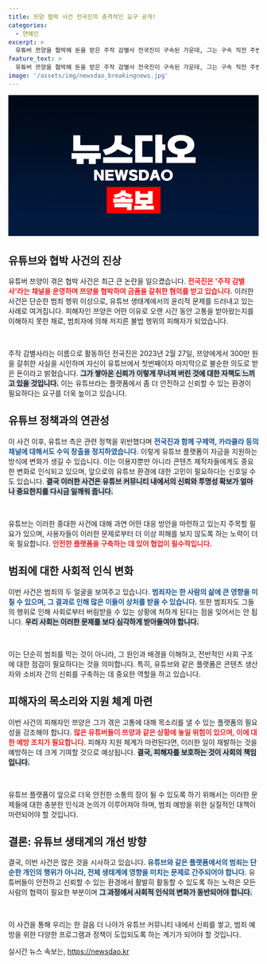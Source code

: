 ```yaml
---
title: 쯔양 협박 사건 전국진의 충격적인 요구 공개!
categories:
  - 연예인
excerpt: >
  유튜버 쯔양을 협박해 돈을 받은 주작 감별사 전국진이 구속된 가운데, 그는 구속 직전 주변에 결혼식 축의금을 미리 청탁하는 메시지를 발송했습니다. 그의 뒤끝 없는 행동이 논란을 일으키고 있습니다.
feature_text: >
  유튜버 쯔양을 협박해 돈을 받은 주작 감별사 전국진이 구속된 가운데, 그는 구속 직전 주변에 결혼식 축의금을 미리 청탁하는 메시지를 발송했습니다. 그의 뒤끝 없는 행동이 논란을 일으키고 있습니다.
image: '/assets/img/newsdao_breakingnews.jpg'
---
```


<p><img src="/assets/img/newsdao_breakingnews.jpg" alt="pcversion 속보" /></p>

<h2 data-ke-size="size26">유튜브와 협박 사건의 진상</h2>

<p>유튜버 쯔양이 겪은 협박 사건은 최근 큰 논란을 일으켰습니다. <b><span style="color: #ee2323;">전국진은 '주작 감별사'라는 채널을 운영하며 쯔양을 협박하여 금품을 갈취한 혐의를 받고 있습니다.</span></b> 이러한 사건은 단순한 범죄 행위 이상으로, 유튜브 생태계에서의 윤리적 문제를 드러내고 있는 사례로 여겨집니다. 피해자인 쯔양은 어떤 이유로 오랜 시간 동안 고통을 받아왔는지를 이해하지 못한 채로, 범죄자에 의해 저지른 불법 행위의 피해자가 되었습니다. </p>

<p data-ke-size="size16">&nbsp;</p>  

<p>주작 감별사라는 이름으로 활동하던 전국진은 2023년 2월 27일, 쯔양에게서 300만 원을 갈취한 사실을 시인하며 자신이 유튜브에서 첫번째이자 마지막으로 불순한 의도로 받은 돈이라고 밝혔습니다. <b><span style="background-color: #21538527;">그가 쌓아온 신뢰가 이렇게 무너져 버린 것에 대한 자책도 느끼고 있을 것입니다.</span></b> 이는 유튜브라는 플랫폼에서 좀 더 안전하고 신뢰할 수 있는 환경이 필요하다는 요구를 더욱 높이고 있습니다. </p>

<h2 data-ke-size="size26">유튜브 정책과의 연관성</h2>

<p>이 사건 이후, 유튜브 측은 관련 정책을 위반했다며 <b><span style="color: #1a5490;">전국진과 함께 구제역, 카라큘라 등의 채널에 대해서도 수익 창출을 정지하였습니다.</span></b> 이렇게 유튜브 플랫폼이 자금을 지원하는 방식에 변화가 생길 수 있습니다. 이는 이용자뿐만 아니라 콘텐츠 제작자들에게도 중요한 변화로 인식되고 있으며, 앞으로의 유튜브 환경에 대한 고민이 필요하다는 신호일 수도 있습니다. <b><span style="background-color: #21538527;">결국 이러한 사건은 유튜브 커뮤니티 내에서의 신뢰와 투명성 확보가 얼마나 중요한지를 다시금 일깨워 줍니다.</span></b> </p>

<p data-ke-size="size16">&nbsp;</p>  

<p>유튜브는 이러한 중대한 사건에 대해 과연 어떤 대응 방안을 마련하고 있는지 주목할 필요가 있으며, 사용자들이 이러한 문제로부터 더 이상 피해를 보지 않도록 하는 노력이 더욱 필요합니다. <b><span style="color: #ee2323;">안전한 플랫폼을 구축하는 데 있어 협업이 필수적입니다.</span></b>  </p>

<h2 data-ke-size="size26">범죄에 대한 사회적 인식 변화</h2>

<p>이번 사건은 범죄의 두 얼굴을 보여주고 있습니다. <b><span style="color: #1a5490;">범죄자는 한 사람의 삶에 큰 영향을 미칠 수 있으며, 그 결과로 인해 많은 이들이 상처를 받을 수 있습니다.</span></b> 또한 범죄자도 그들의 행위로 인해 사회로부터 버림받을 수 있는 상황에 처하게 된다는 점을 잊어서는 안 됩니다. <b><span style="background-color: #21538527;">우리 사회는 이러한 문제를 보다 심각하게 받아들여야 합니다.</span></b></p>

<p data-ke-size="size16">&nbsp;</p>  

<p>이는 단순히 범죄를 막는 것이 아니라, 그 원인과 배경을 이해하고, 전반적인 사회 구조에 대한 점검이 필요하다는 것을 의미합니다. 특히, 유튜브와 같은 플랫폼은 콘텐츠 생산자와 소비자 간의 신뢰를 구축하는 데 중요한 역할을 하고 있습니다. </p>

<h2 data-ke-size="size26">피해자의 목소리와 지원 체계 마련</h2>

<p>이번 사건의 피해자인 쯔양은 그가 겪은 고통에 대해 목소리를 낼 수 있는 플랫폼의 필요성을 강조해야 합니다. <b><span style="color: #ee2323;">많은 유튜버들이 쯔양과 같은 상황에 놓일 위험이 있으며, 이에 대한 예방 조치가 필요합니다.</span></b> 피해자 지원 체계가 마련된다면, 이러한 일이 재발하는 것을 예방하는 데 크게 기여할 것으로 예상됩니다. <b><span style="background-color: #21538527;">결국, 피해자를 보호하는 것이 사회의 책임입니다.</span></b></p>

<p data-ke-size="size16">&nbsp;</p>  

<p>유튜브 플랫폼이 앞으로 더욱 안전한 소통의 장이 될 수 있도록 하기 위해서는 이러한 문제들에 대한 충분한 인식과 논의가 이루어져야 하며, 범죄 예방을 위한 실질적인 대책이 마련되어야 할 것입니다. </p>

<h2 data-ke-size="size26">결론: 유튜브 생태계의 개선 방향</h2>

<p>결국, 이번 사건은 많은 것을 시사하고 있습니다. <b><span style="color: #1a5490;">유튜브와 같은 플랫폼에서의 범죄는 단순한 개인의 행위가 아니라, 전체 생태계에 영향을 미치는 문제로 간주되어야 합니다.</span></b> 유튜버들이 안전하고 신뢰할 수 있는 환경에서 활발히 활동할 수 있도록 하는 노력은 모든 사람의 협력이 필요한 부분이며 <b><span style="background-color: #21538527;">그 과정에서 사회적 인식의 변화가 동반되어야 합니다.</span></b> </p>

<p data-ke-size="size16">&nbsp;</p>  

<p>이 사건을 통해 우리는 한 걸음 더 나아가 유튜브 커뮤니티 내에서 신뢰를 쌓고, 범죄 예방을 위한 다양한 프로그램과 정책이 도입되도록 하는 계기가 되어야 할 것입니다.</p>
실시간 뉴스 속보는, <a href="https://newsdao.kr" rel="dofollow">https://newsdao.kr</a>


